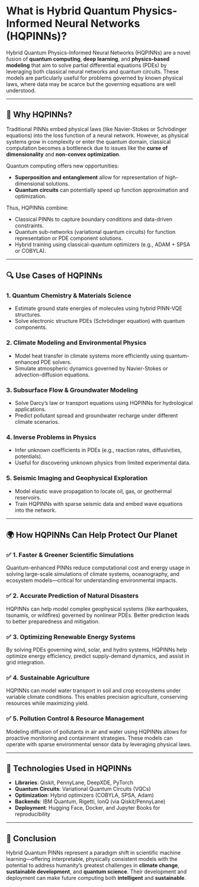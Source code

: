 
# What is Hybrid Quantum Physics-Informed Neural Networks (HQPINNs)?

Hybrid Quantum Physics-Informed Neural Networks (HQPINNs) are a novel fusion of **quantum computing**, **deep learning**, and **physics-based modeling** that aim to solve partial differential equations (PDEs) by leveraging both classical neural networks and quantum circuits. These models are particularly useful for problems governed by known physical laws, where data may be scarce but the governing equations are well understood.

---

## 📘 Why HQPINNs?

Traditional PINNs embed physical laws (like Navier-Stokes or Schrödinger equations) into the loss function of a neural network. However, as physical systems grow in complexity or enter the quantum domain, classical computation becomes a bottleneck due to issues like the **curse of dimensionality** and **non-convex optimization**.

Quantum computing offers new opportunities:
- **Superposition and entanglement** allow for representation of high-dimensional solutions.
- **Quantum circuits** can potentially speed up function approximation and optimization.

Thus, HQPINNs combine:
- Classical PINNs to capture boundary conditions and data-driven constraints.
- Quantum sub-networks (variational quantum circuits) for function representation or PDE component solutions.
- Hybrid training using classical-quantum optimizers (e.g., ADAM + SPSA or COBYLA).

---

## 🔍 Use Cases of HQPINNs

### 1. **Quantum Chemistry & Materials Science**
- Estimate ground state energies of molecules using hybrid PINN-VQE structures.
- Solve electronic structure PDEs (Schrödinger equation) with quantum components.

### 2. **Climate Modeling and Environmental Physics**
- Model heat transfer in climate systems more efficiently using quantum-enhanced PDE solvers.
- Simulate atmospheric dynamics governed by Navier-Stokes or advection-diffusion equations.

### 3. **Subsurface Flow & Groundwater Modeling**
- Solve Darcy’s law or transport equations using HQPINNs for hydrological applications.
- Predict pollutant spread and groundwater recharge under different climate scenarios.

### 4. **Inverse Problems in Physics**
- Infer unknown coefficients in PDEs (e.g., reaction rates, diffusivities, potentials).
- Useful for discovering unknown physics from limited experimental data.

### 5. **Seismic Imaging and Geophysical Exploration**
- Model elastic wave propagation to locate oil, gas, or geothermal reservoirs.
- Train HQPINNs with sparse seismic data and embed wave equations into the network.

---

## 🌍 How HQPINNs Can Help Protect Our Planet

### ✅ 1. **Faster & Greener Scientific Simulations**
Quantum-enhanced PINNs reduce computational cost and energy usage in solving large-scale simulations of climate systems, oceanography, and ecosystem models—critical for understanding environmental impacts.

### ✅ 2. **Accurate Prediction of Natural Disasters**
HQPINNs can help model complex geophysical systems (like earthquakes, tsunamis, or wildfires) governed by nonlinear PDEs. Better prediction leads to better preparedness and mitigation.

### ✅ 3. **Optimizing Renewable Energy Systems**
By solving PDEs governing wind, solar, and hydro systems, HQPINNs help optimize energy efficiency, predict supply-demand dynamics, and assist in grid integration.

### ✅ 4. **Sustainable Agriculture**
HQPINNs can model water transport in soil and crop ecosystems under variable climate conditions. This enables precision agriculture, conserving resources while maximizing yield.

### ✅ 5. **Pollution Control & Resource Management**
Modeling diffusion of pollutants in air and water using HQPINNs allows for proactive monitoring and containment strategies. These models can operate with sparse environmental sensor data by leveraging physical laws.

---

## 🔧 Technologies Used in HQPINNs

- **Libraries**: Qiskit, PennyLane, DeepXDE, PyTorch
- **Quantum Circuits**: Variational Quantum Circuits (VQCs)
- **Optimization**: Hybrid optimizers (COBYLA, SPSA, Adam)
- **Backends**: IBM Quantum, Rigetti, IonQ (via Qiskit/PennyLane)
- **Deployment**: Hugging Face, Docker, and Jupyter Books for reproducibility

---

## 🧭 Conclusion

Hybrid Quantum PINNs represent a paradigm shift in scientific machine learning—offering interpretable, physically consistent models with the potential to address humanity’s greatest challenges in **climate change**, **sustainable development**, and **quantum science**. Their development and deployment can make future computing both **intelligent** and **sustainable**.

